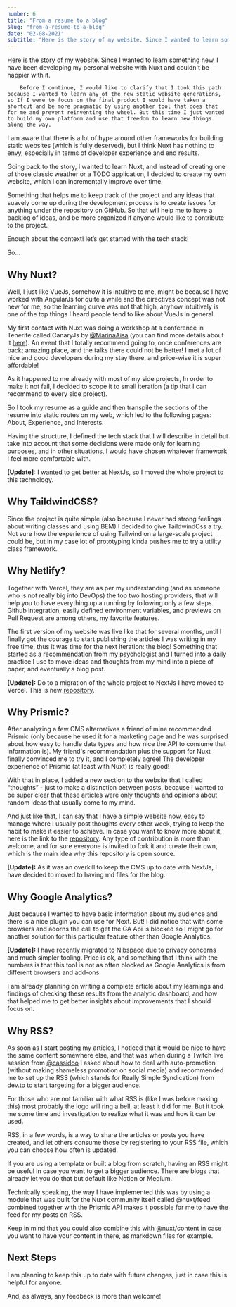 ```yaml
---
number: 6
title: "From a resume to a blog"
slug: "from-a-resume-to-a-blog"
date: "02-08-2021"
subtitle: "Here is the story of my website. Since I wanted to learn something new, I have been developing my personal website with Nuxt and couldn't be happier with it."
---
```


Here is the story of my website. Since I wanted to learn something new, I have been developing my personal website with Nuxt and couldn't be happier with it. 

        Before I continue, I would like to clarify that I took this path because I wanted to learn any of the new static website generations, so If I were to focus on the final product I would have taken a shortcut and be more pragmatic by using another tool that does that for me and prevent reinventing the wheel. But this time I just wanted to build my own platform and use that freedom to learn new things along the way. 

I am aware that there is a lot of hype around other frameworks for building static websites (which is fully deserved), but I think Nuxt has nothing to envy, especially in terms of developer experience and end results. 

Going back to the story, I wanted to learn Nuxt, and instead of creating one of those classic weather or a TODO application, I decided to create my own website, which I can incrementally improve over time. 

Something that helps me to keep track of the project and any ideas that suavely come up during the development process is to create issues for anything under the repository on GitHub. So that will help me to have a backlog of ideas, and be more organized if anyone would like to contribute to the project. 

Enough about the context! let’s get started with the tech stack! 

So… 

## Why Nuxt?

Well, I just like VueJs, somehow it is intuitive to me, might be because I have worked with AngularJs for quite a while and the directives concept was not new for me, so the learning curve was not that high, anyhow intuitively is one of the top things I heard people tend to like about VueJs in general. 

My first contact with Nuxt was doing a workshop at a conference in Tenerife called CanaryJs by [@MarinaAisa](https://twitter.com/MarinaAisa) (you can find more details about it [here](https://marinaaisa.com/blog/blog-using-vue-nuxt-markdown)). An event that I totally recommend going to, once conferences are back; amazing place, and the talks there could not be better! I met a lot of nice and good developers during my stay there, and price-wise it is super affordable! 

As it happened to me already with most of my side projects, In order to make it not fail, I decided to scope it to small iteration (a tip that I can recommend to every side project). 

So I took my resume as a guide and then transpile the sections of the resume into static routes on my web, which led to the following pages: About, Experience, and Interests. 

Having the structure, I defined the tech stack that I will describe in detail but take into account that some decisions were made only for learning purposes, and in other situations, I would have chosen whatever framework I feel more comfortable with. 

**[Update]:** I wanted to get better at NextJs, so I moved the whole project to this technology. 

## Why TaildwindCSS?

Since the project is quite simple (also because I never had strong feelings about writing classes and using BEM) I decided to give TaildwindCss a try. Not sure how the experience of using Tailwind on a large-scale project could be, but in my case lot of prototyping kinda pushes me to try a utility class framework. 

## Why Netlify?

Together with Vercel, they are as per my understanding (and as someone who is not really big into DevOps) the top two hosting providers, that will help you to have everything up a running by following only a few steps. Github integration, easily defined environment variables, and previews on Pull Request are among others, my favorite features. 

The first version of my website was live like that for several months, until I finally got the courage to start publishing the articles I was writing in my free time, thus it was time for the next iteration: the blog! Something that started as a recommendation from my psychologist and I turned into a daily practice I use to move ideas and thoughts from my mind into a piece of paper, and eventually a blog post. 

**[Update]:** Do to a migration of the whole project to NextJs I have moved to Vercel. This is new [repository](https://github.com/mobregozo/portfolio-next).

## Why Prismic?

After analyzing a few CMS alternatives a friend of mine recommended Prismic (only because he used it for a marketing page and he was surprised about how easy to handle data types and how nice the API to consume that information is). My friend's recommendation plus the support for Nuxt finally convinced me to try it, and I completely agree! The developer experience of Prismic (at least with Nuxt) is really good! 

With that in place, I added a new section to the website that I called “thoughts” - just to make a distinction between posts, because I wanted to be super clear that these articles were only thoughts and opinions about random ideas that usually come to my mind. 

And just like that, I can say that I have a simple website now, easy to manage where I usually post thoughts every other week, trying to keep the habit to make it easier to achieve. In case you want to know more about it, here is the link to the [repository](https://github.com/mobregozo/portfolio). Any type of contribution is more than welcome, and for sure everyone is invited to fork it and create their own, which is the main idea why this repository is open source. 

**[Update]:** As it was an overkill to keep the CMS up to date with NextJs, I have decided to moved to having md files for the blog.

 ## Why Google Analytics?

Just because I wanted to have basic information about my audience and there is a nice plugin you can use for Next. But! I did notice that with some browsers and adorns the call to get the GA Api is blocked so I might go for another solution for this particular feature other than Google Analytics. 

**[Update]:** I have recently migrated to Nibspace due to privacy concerns and much simpler tooling. Price is ok, and something that I think with the numbers is that this tool is not as often blocked as Google Analytics is from different browsers and add-ons.

I am already planning on writing a complete article about my learnings and findings of checking these results from the analytic dashboard, and how that helped me to get better insights about improvements that I should focus on.

## Why RSS?

As soon as I start posting my articles, I noticed that it would be nice to have the same content somewhere else, and that was when during a Twitch live session from [@cassidoo](https://twitter.com/cassidoo) I asked about how to deal with auto-promotion (without making shameless promotion on social media) and recommended me to set up the RSS (which stands for Really Simple Syndication) from dev.to to start targeting for a bigger audience.

For those who are not familiar with what RSS is (like I was before making this) most probably the logo will ring a bell, at least it did for me. But it took me some time and investigation to realize what it was and how it can be used. 

RSS, in a few words, is a way to share the articles or posts you have created, and let others consume those by registering to your RSS file, which you can choose how often is updated. 

If you are using a template or built a blog from scratch, having an RSS might be useful in case you want to get a bigger audience. There are blogs that already let you do that but default like Notion or Medium. 

Technically speaking, the way I have implemented this was by using a module that was built for the Nuxt community itself called @nuxt/feed combined together with the Prismic API makes it possible for me to have the feed for my posts on RSS. 

Keep in mind that you could also combine this with @nuxt/content in case you want to have your content in there, as markdown files for example. 

## Next Steps

I am planning to keep this up to date with future changes, just in case this is helpful for anyone. 

And, as always, any feedback is more than welcome! 
